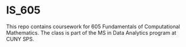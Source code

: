 # IS_605
This repo contains coursework for 605 Fundamentals of Computational Mathematics. The class is part of the MS in Data Analytics program at CUNY SPS.
